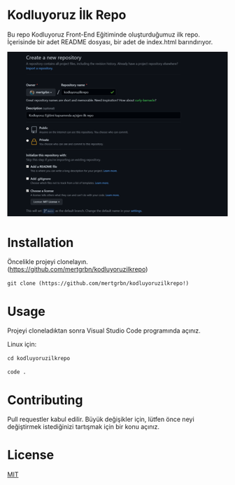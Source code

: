 # Kodluyoruz İlk Repo

 Bu repo Kodluyoruz Front-End Eğitiminde oluşturduğumuz ilk repo. İçerisinde bir adet README dosyası, bir adet de index.html barındırıyor.

![](img.png)

# Installation

Öncelikle projeyi clonelayın. (https://github.com/mertgrbn/kodluyoruzilkrepo)

`git clone (https://github.com/mertgrbn/kodluyoruzilkrepo!)`

# Usage
Projeyi cloneladıktan sonra Visual Studio Code programında açınız.

Linux için:

```cd kodluyoruzilkrepo ```

``` code . ```

# Contributing

Pull requestler kabul edilir. Büyük değişikler için, lütfen önce neyi değiştirmek istediğinizi tartışmak için bir konu açınız.

# License

[MIT](https://choosealicense.com/licenses/mit/)